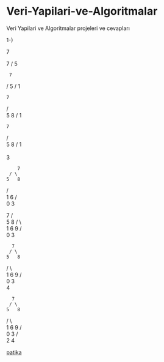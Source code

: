 # Veri-Yapilari-ve-Algoritmalar
Veri Yapilari ve Algoritmalar projeleri ve cevapları

1-)

7

   7
  /
 5 
 
     7
   /
  5
 /
1 

    7
   / \
  5   8
 /
1 

    7
   / \
  5   8
 / 
1  
 \
  3
  
        7
     / \
    5   8
   / \
  1   6
 / \
0   3

   7
     / \
    5   8
   / \   \
  1   6   9
 / \
0   3

      7
     / \
    5   8
   / \   \
  1   6   9
 / \
0   3
     \
      4
      
      7
     / \
    5   8
   / \   \
  1   6   9
 / \
0   3
   / \
  2   4
  
[patika](https://www.patika.dev/tr)
      
